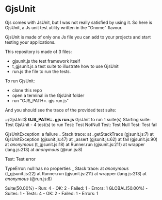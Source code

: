 GjsUnit
=======

Gjs comes with JsUnit, but I was not really satisfied by using it. So here is GjsUnit, a Js unit test utility written in the "Gnome" flavour.

GjsUnit is made of only one Js file you can add to your projects and start testing your applications.

This repository is made of 3 files:
- gjsunit.js the test framework itself
- t_gjsunit.js a test suite to illustrate how to use GjsUnit
- run.js the file to run the tests.

To run GjsUnit:
- clone this repo
- open a terminal in the GjsUnit folder
- run "GJS_PATH=. gjs run.js"

And you should see the trace of the provided test suite:

~/GjsUnit$ **GJS_PATH=. gjs run.js**
GjsUnit to run 1 suite(s)
Starting suite: Test GjsUnit - 4 test(s) to run
Test: Test NotNull
Test: Test Null
Test: Test fail

GjsUnitException: a failure
_ Stack trace:
at _getStackTrace (gjsunit.js:7)
at GjsUnitException (gjsunit.js:47)
at _assert (gjsunit.js:62)
at fail (gjsunit.js:90)
at _anonymous_ (t_gjsunit.js:18)
at Runner.run (gjsunit.js:211)
at wrapper (lang.js:213)
at _anonymous_ (@run.js:8)

Test: Test error

TypeError: null has no properties
_ Stack trace:
at _anonymous_ (t_gjsunit.js:22)
at Runner.run (gjsunit.js:211)
at wrapper (lang.js:213)
at _anonymous_ (@run.js:8)

Suite(50.00%) - Run: 4 - OK: 2 - Failed: 1 - Errors: 1
GLOBAL(50.00%) - Suites: 1 - Tests: 4 - OK: 2 - Failed: 1 - Errors: 1


